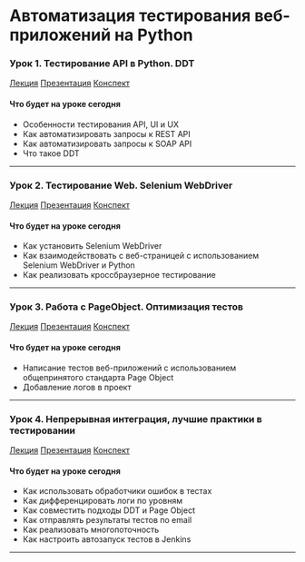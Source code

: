 # Автоматизация тестирования веб-приложений на Python
### Урок 1. Тестирование API в Python. DDT 
[Лекция](https://gbcdn.mrgcdn.ru/uploads/record/252567/attachment/8574d32eefc52cde3ebc7a73207d66e9.mp4)
[Презентация](https://gbcdn.mrgcdn.ru/uploads/asset/5206961/attachment/b35ff8832e2fd9007d58c80840a32039.pdf)
[Конспект](https://gbcdn.mrgcdn.ru/uploads/asset/5206964/attachment/085eb08b525f3bd9f77f2c134930de64.pdf)
#### Что будет на уроке сегодня
- Особенности тестирования API, UI и UX
- Как автоматизировать запросы к REST API
- Как автоматизировать запросы к SOAP API
- Что такое DDT
---
### Урок 2. Тестирование Web. Selenium WebDriver
[Лекция](https://gbcdn.mrgcdn.ru/uploads/record/252423/attachment/163fd083892b2c086edcaa11036a69c2.mp4)
[Презентация](https://gbcdn.mrgcdn.ru/uploads/asset/5206971/attachment/f894f7b35e1102469c61f73b0026b720.pdf)
[Конспект](https://gbcdn.mrgcdn.ru/uploads/asset/5206969/attachment/32ee9d37347e00a47f74d6021900d1c3.pdf)
#### Что будет на уроке сегодня
- Как установить Selenium WebDriver
- Как взаимодействовать с веб-страницей с использованием Selenium WebDriver и Python
- Как реализовать кроссбраузерное тестирование
---
### Урок 3. Работа с PageObject. Оптимизация тестов
[Лекция](https://gbcdn.mrgcdn.ru/uploads/record/252568/attachment/39b479167ecf4aad290c28be46dca6c2.mp4)
[Презентация](https://gbcdn.mrgcdn.ru/uploads/asset/5206973/attachment/37cad453c821a1385845d9b9c1fbed63.pdf)
[Конспект](https://gbcdn.mrgcdn.ru/uploads/asset/5206977/attachment/2cc0f8c7d9abb6330ae5c878c9cc85b3.pdf)
#### Что будет на уроке сегодня
- Написание тестов веб-приложений с использованием общепринятого стандарта Page Object
- Добавление логов в проект
---
### Урок 4. Непрерывная интеграция, лучшие практики в тестировании
[Лекция](https://gbcdn.mrgcdn.ru/uploads/record/252571/attachment/df3684504549330099be87567afa2b80.mp4)
[Презентация](https://gbcdn.mrgcdn.ru/uploads/asset/5206985/attachment/225741eb52ed317b13548c7909cbdcf4.pdf)
[Конспект](https://gbcdn.mrgcdn.ru/uploads/asset/5206981/attachment/5b5d9f261e5ad8237b10910ced2dc79c.pdf)
#### Что будет на уроке сегодня
- Как использовать обработчики ошибок в тестах
- Как дифференцировать логи по уровням
- Как совместить подходы DDT и Page Object
- Как отправлять результаты тестов по email
- Как реализовать многопоточность
- Как настроить автозапуск тестов в Jenkins
---
